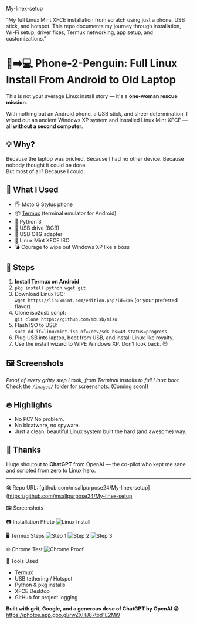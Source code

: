  My-linex-setup

“My full Linux Mint XFCE installation from scratch using just a phone, USB stick, and hotspot. This repo documents my journey through installation, Wi-Fi setup, driver fixes, Termux networking, app setup, and customizations.”
# 📱➡️💻 Phone-2-Penguin: Full Linux Install From Android to Old Laptop

This is not your average Linux install story — it's a **one-woman rescue mission**.

With nothing but an Android phone, a USB stick, and sheer determination, I wiped out an ancient Windows XP system and installed Linux Mint XFCE — all **without a second computer**.

## 💡 Why?

Because the laptop was bricked. Because I had no other device. Because nobody thought it could be done.  
But most of all? Because I could.

## 🧰 What I Used

- 🖐️ Moto G Stylus phone  
- 📦 [Termux](https://f-droid.org/en/packages/com.termux/) (terminal emulator for Android)  
- 🐍 Python 3  
- 💾 USB drive (8GB)  
- 🔌 USB OTG adapter  
- 🐧 Linux Mint XFCE ISO  
- 💣 Courage to wipe out Windows XP like a boss

## 🚀 Steps

1. **Install Termux on Android**
2. `pkg install python wget git`
3. Download Linux ISO:  
   `wget https://linuxmint.com/edition.php?id=316` (or your preferred flavor)
4. Clone iso2usb script:  
   `git clone https://github.com/mbusb/miso`  
5. Flash ISO to USB:  
   `sudo dd if=linuxmint.iso of=/dev/sdX bs=4M status=progress`  
6. Plug USB into laptop, boot from USB, and install Linux like royalty.
7. Use the install wizard to WIPE Windows XP. Don’t look back. 😈

## 🖼️ Screenshots

_Proof of every gritty step I took, from Terminal installs to full Linux boot._  
Check the `/images/` folder for screenshots. (Coming soon!)

## 🔥 Highlights

- No PC? No problem.
- No bloatware, no spyware.
- Just a clean, beautiful Linux system built the hard (and awesome) way.

## 🫡 Thanks

Huge shoutout to **ChatGPT** from OpenAI — the co-pilot who kept me sane and scripted from zero to Linux hero.

---

🛠️ Repo URL: [github.com/msallpurpose24/My-linex-setup](https://github.com/msallpurpose24/My-linex-setup

 🖼️ Screenshots

 📷 Installation Photo
![Linux Install](https://github.com/msallpurpose24/My-linex-setup/blob/main/17504653687482623265491090882772.jpg?raw=true)

 🖥️ Termux Steps
![Step 1](https://github.com/msallpurpose24/My-linex-setup/blob/main/Screenshot_20250620-000639_Termux.png?raw=true)
![Step 2](https://github.com/msallpurpose24/My-linex-setup/blob/main/Screenshot_20250620-000941_Termux.png?raw=true)
![Step 3](https://github.com/msallpurpose24/My-linex-setup/blob/main/Screenshot_20250620-001047_Termux.png?raw=true)


🌐 Chrome Test
![Chrome Proof](https://github.com/msallpurpose24/My-linex-setup/blob/main/Screenshot_20250619-194415_Chrome.png?raw=true)

 🤖 Tools Used
- Termux
- USB tethering / Hotspot
- Python & pkg installs
- XFCE Desktop
- GitHub for project logging


**Built with grit, Google, and a generous dose of ChatGPT by OpenAI 😉**
https://photos.app.goo.gl/rwZXHJ87tod1E2Mi9